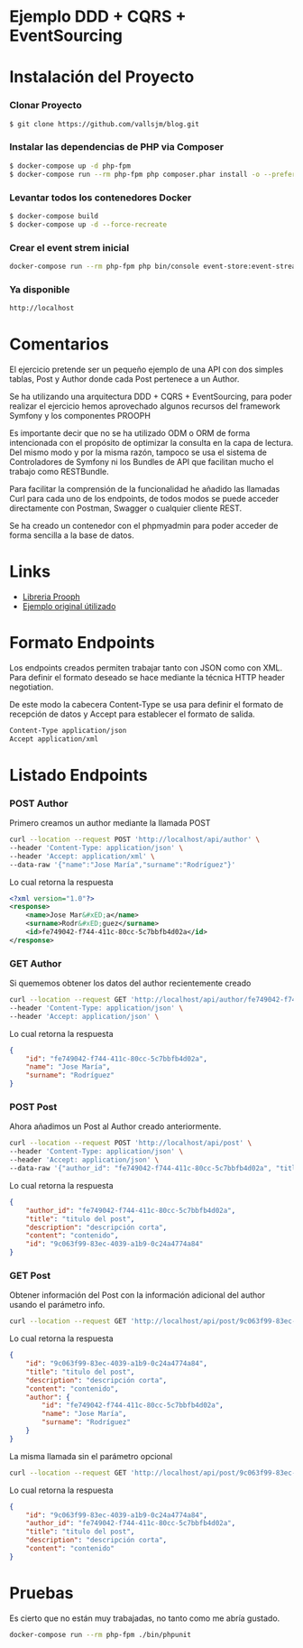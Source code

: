 Ejemplo DDD + CQRS + EventSourcing
===================

Instalación del Proyecto
===================

### Clonar Proyecto

```sh
$ git clone https://github.com/vallsjm/blog.git
```

### Instalar las dependencias de PHP via Composer

```sh
$ docker-compose up -d php-fpm
$ docker-compose run --rm php-fpm php composer.phar install -o --prefer-dist --no-interaction
```

### Levantar todos los contenedores Docker

```sh
$ docker-compose build
$ docker-compose up -d --force-recreate
```

### Crear el event strem inicial

```sh
docker-compose run --rm php-fpm php bin/console event-store:event-stream:create
```
### Ya disponible

```sh
http://localhost
```
Comentarios
===================

El ejercicio pretende ser un pequeño ejemplo de una API con dos simples tablas, Post y Author donde cada Post pertenece a un Author.

Se ha utilizando una arquitectura DDD + CQRS + EventSourcing, para poder realizar el ejercicio hemos aprovechado algunos recursos del framework Symfony y los componentes PROOPH

Es importante decir que no se ha utilizado ODM o ORM de forma intencionada con el propósito de optimizar la consulta en la capa de lectura. Del mismo modo y por la misma razón, tampoco se usa el sistema de Controladores de Symfony ni los Bundles de API que facilitan mucho el trabajo como RESTBundle.

Para facilitar la comprensión de la funcionalidad he añadido las llamadas Curl para cada uno de los endpoints, de todos modos se puede acceder directamente con Postman, Swagger o cualquier cliente REST.

Se ha creado un contenedor con el phpmyadmin para poder acceder de forma sencilla a la base de datos.

Links
===================

- [Libreria Prooph](http://getprooph.org/)
- [Ejemplo original útilizado](https://github.com/prooph/proophessor-do-symfony)

Formato Endpoints
===================

Los endpoints creados permiten trabajar tanto con JSON como con XML. Para definir el formato deseado se hace mediante la técnica HTTP header negotiation.

De este modo la cabecera Content-Type se usa para definir el formato de recepción de datos y Accept para establecer el formato de salida.

```sh
Content-Type application/json
Accept application/xml
```

Listado Endpoints
===================

### POST Author

Primero creamos un author mediante la llamada POST

```sh
curl --location --request POST 'http://localhost/api/author' \
--header 'Content-Type: application/json' \
--header 'Accept: application/xml' \
--data-raw '{"name":"Jose María","surname":"Rodríguez"}'
```

Lo cual retorna la respuesta

```xml
<?xml version="1.0"?>
<response>
    <name>Jose Mar&#xED;a</name>
    <surname>Rodr&#xED;guez</surname>
    <id>fe749042-f744-411c-80cc-5c7bbfb4d02a</id>
</response>
```

### GET Author

Si quememos obtener los datos del author recientemente creado

```sh
curl --location --request GET 'http://localhost/api/author/fe749042-f744-411c-80cc-5c7bbfb4d02a' \
--header 'Content-Type: application/json' \
--header 'Accept: application/json' \
```
Lo cual retorna la respuesta

```json
{
    "id": "fe749042-f744-411c-80cc-5c7bbfb4d02a",
    "name": "Jose María",
    "surname": "Rodríguez"
}
```

### POST Post

Ahora añadimos un Post al Author creado anteriormente.

```sh
curl --location --request POST 'http://localhost/api/post' \
--header 'Content-Type: application/json' \
--header 'Accept: application/json' \
--data-raw '{"author_id": "fe749042-f744-411c-80cc-5c7bbfb4d02a", "title":"titulo del post","description":"descripción corta","content":"contenido"}'
```

Lo cual retorna la respuesta

```json
{
    "author_id": "fe749042-f744-411c-80cc-5c7bbfb4d02a",
    "title": "titulo del post",
    "description": "descripción corta",
    "content": "contenido",
    "id": "9c063f99-83ec-4039-a1b9-0c24a4774a84"
}
```

### GET Post

Obtener información del Post con la información adicional del author usando el parámetro info.

```sh
curl --location --request GET 'http://localhost/api/post/9c063f99-83ec-4039-a1b9-0c24a4774a84?info=extended'
```

Lo cual retorna la respuesta

```json
{
    "id": "9c063f99-83ec-4039-a1b9-0c24a4774a84",
    "title": "titulo del post",
    "description": "descripción corta",
    "content": "contenido",
    "author": {
        "id": "fe749042-f744-411c-80cc-5c7bbfb4d02a",
        "name": "Jose María",
        "surname": "Rodríguez"
    }
}
```

La misma llamada sin el parámetro opcional

```sh
curl --location --request GET 'http://localhost/api/post/9c063f99-83ec-4039-a1b9-0c24a4774a84'
```

Lo cual retorna la respuesta

```json
{
    "id": "9c063f99-83ec-4039-a1b9-0c24a4774a84",
    "author_id": "fe749042-f744-411c-80cc-5c7bbfb4d02a",
    "title": "titulo del post",
    "description": "descripción corta",
    "content": "contenido"
}
```

Pruebas
===================

Es cierto que no están muy trabajadas, no tanto como me abría gustado.


```sh
docker-compose run --rm php-fpm ./bin/phpunit
```
